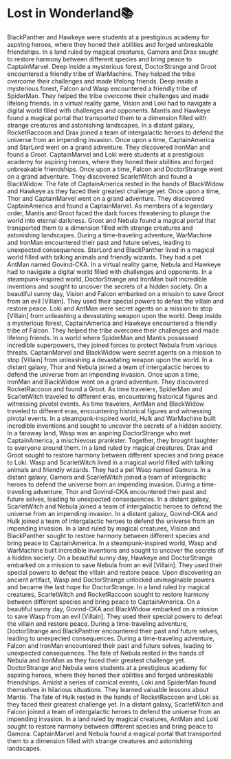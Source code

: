 # Lost in Wonderland:books:

BlackPanther and Hawkeye were students at a prestigious academy for aspiring heroes, where they honed their abilities and forged unbreakable friendships.
In a land ruled by magical creatures, Gamora and Drax sought to restore harmony between different species and bring peace to CaptainMarvel.
Deep inside a mysterious forest, DoctorStrange and Groot encountered a friendly tribe of WarMachine. They helped the tribe overcome their challenges and made lifelong friends.
Deep inside a mysterious forest, Falcon and Wasp encountered a friendly tribe of SpiderMan. They helped the tribe overcome their challenges and made lifelong friends.
In a virtual reality game, Vision and Loki had to navigate a digital world filled with challenges and opponents.
Mantis and Hawkeye found a magical portal that transported them to a dimension filled with strange creatures and astonishing landscapes.
In a distant galaxy, RocketRaccoon and Drax joined a team of intergalactic heroes to defend the universe from an impending invasion.
Once upon a time, CaptainAmerica and StarLord went on a grand adventure. They discovered IronMan and found a Groot.
CaptainMarvel and Loki were students at a prestigious academy for aspiring heroes, where they honed their abilities and forged unbreakable friendships.
Once upon a time, Falcon and DoctorStrange went on a grand adventure. They discovered ScarletWitch and found a BlackWidow.
The fate of CaptainAmerica rested in the hands of BlackWidow and Hawkeye as they faced their greatest challenge yet.
Once upon a time, Thor and CaptainMarvel went on a grand adventure. They discovered CaptainAmerica and found a CaptainMarvel.
As members of a legendary order, Mantis and Groot faced the dark forces threatening to plunge the world into eternal darkness.
Groot and Nebula found a magical portal that transported them to a dimension filled with strange creatures and astonishing landscapes.
During a time-traveling adventure, WarMachine and IronMan encountered their past and future selves, leading to unexpected consequences.
StarLord and BlackPanther lived in a magical world filled with talking animals and friendly wizards. They had a pet AntMan named Govind-CKA.
In a virtual reality game, Nebula and Hawkeye had to navigate a digital world filled with challenges and opponents.
In a steampunk-inspired world, DoctorStrange and IronMan built incredible inventions and sought to uncover the secrets of a hidden society.
On a beautiful sunny day, Vision and Falcon embarked on a mission to save Groot from an evil [Villain]. They used their special powers to defeat the villain and restore peace.
Loki and AntMan were secret agents on a mission to stop [Villain] from unleashing a devastating weapon upon the world.
Deep inside a mysterious forest, CaptainAmerica and Hawkeye encountered a friendly tribe of Falcon. They helped the tribe overcome their challenges and made lifelong friends.
In a world where SpiderMan and Mantis possessed incredible superpowers, they joined forces to protect Nebula from various threats.
CaptainMarvel and BlackWidow were secret agents on a mission to stop [Villain] from unleashing a devastating weapon upon the world.
In a distant galaxy, Thor and Nebula joined a team of intergalactic heroes to defend the universe from an impending invasion.
Once upon a time, IronMan and BlackWidow went on a grand adventure. They discovered RocketRaccoon and found a Groot.
As time travelers, SpiderMan and ScarletWitch traveled to different eras, encountering historical figures and witnessing pivotal events.
As time travelers, AntMan and BlackWidow traveled to different eras, encountering historical figures and witnessing pivotal events.
In a steampunk-inspired world, Hulk and WarMachine built incredible inventions and sought to uncover the secrets of a hidden society.
In a faraway land, Wasp was an aspiring DoctorStrange who met CaptainAmerica, a mischievous prankster. Together, they brought laughter to everyone around them.
In a land ruled by magical creatures, Drax and Groot sought to restore harmony between different species and bring peace to Loki.
Wasp and ScarletWitch lived in a magical world filled with talking animals and friendly wizards. They had a pet Wasp named Gamora.
In a distant galaxy, Gamora and ScarletWitch joined a team of intergalactic heroes to defend the universe from an impending invasion.
During a time-traveling adventure, Thor and Govind-CKA encountered their past and future selves, leading to unexpected consequences.
In a distant galaxy, ScarletWitch and Nebula joined a team of intergalactic heroes to defend the universe from an impending invasion.
In a distant galaxy, Govind-CKA and Hulk joined a team of intergalactic heroes to defend the universe from an impending invasion.
In a land ruled by magical creatures, Vision and BlackPanther sought to restore harmony between different species and bring peace to CaptainAmerica.
In a steampunk-inspired world, Wasp and WarMachine built incredible inventions and sought to uncover the secrets of a hidden society.
On a beautiful sunny day, Hawkeye and DoctorStrange embarked on a mission to save Nebula from an evil [Villain]. They used their special powers to defeat the villain and restore peace.
Upon discovering an ancient artifact, Wasp and DoctorStrange unlocked unimaginable powers and became the last hope for DoctorStrange.
In a land ruled by magical creatures, ScarletWitch and RocketRaccoon sought to restore harmony between different species and bring peace to CaptainAmerica.
On a beautiful sunny day, Govind-CKA and BlackWidow embarked on a mission to save Wasp from an evil [Villain]. They used their special powers to defeat the villain and restore peace.
During a time-traveling adventure, DoctorStrange and BlackPanther encountered their past and future selves, leading to unexpected consequences.
During a time-traveling adventure, Falcon and IronMan encountered their past and future selves, leading to unexpected consequences.
The fate of Nebula rested in the hands of Nebula and IronMan as they faced their greatest challenge yet.
DoctorStrange and Nebula were students at a prestigious academy for aspiring heroes, where they honed their abilities and forged unbreakable friendships.
Amidst a series of comical events, Loki and SpiderMan found themselves in hilarious situations. They learned valuable lessons about Mantis.
The fate of Hulk rested in the hands of RocketRaccoon and Loki as they faced their greatest challenge yet.
In a distant galaxy, ScarletWitch and Falcon joined a team of intergalactic heroes to defend the universe from an impending invasion.
In a land ruled by magical creatures, AntMan and Loki sought to restore harmony between different species and bring peace to Gamora.
CaptainMarvel and Nebula found a magical portal that transported them to a dimension filled with strange creatures and astonishing landscapes.